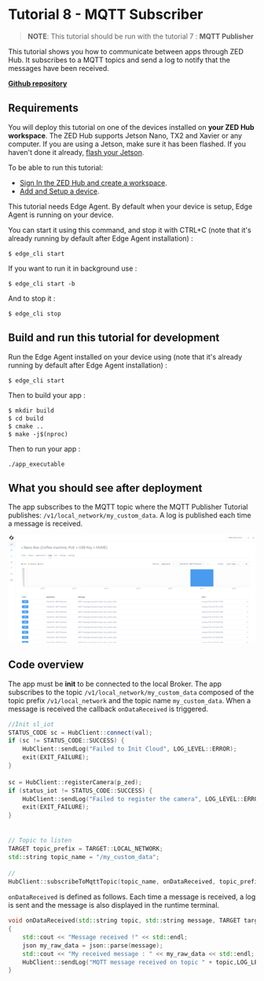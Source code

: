 # Tutorial 8 - MQTT Subscriber

> **NOTE**: This tutorial should be run with the tutorial 7 : **MQTT Publisher**

This tutorial shows you how to communicate between apps through ZED Hub. It subscribes to a MQTT topics and send a log to notify that the messages have been received.

[**Github repository**](https://github.com/stereolabs/zed-hub-examples/tree/main/tutorials/tutorial_08_mqtt_subscriber)

## Requirements
You will deploy this tutorial on one of the devices installed on **your ZED Hub workspace**. The ZED Hub supports Jetson Nano, TX2 and Xavier or any computer. If you are using a Jetson, make sure it has been flashed. If you haven't done it already, [flash your Jetson](https://docs.nvidia.com/sdk-manager/install-with-sdkm-jetson/index.html).

To be able to run this tutorial:
- [Sign In the ZED Hub and create a workspace](https://www.stereolabs.com/docs/cloud/overview/get-started/).
- [Add and Setup a device](https://www.stereolabs.com/docs/cloud/overview/get-started/#add-a-camera).

This tutorial needs Edge Agent. By default when your device is setup, Edge Agent is running on your device.

You can start it using this command, and stop it with CTRL+C (note that it's already running by default after Edge Agent installation) :
```
$ edge_cli start
```

If you want to run it in background use :
```
$ edge_cli start -b
```

And to stop it :
```
$ edge_cli stop
```

## Build and run this tutorial for development

Run the Edge Agent installed on your device using (note that it's already running by default after Edge Agent installation) :
```
$ edge_cli start
```

Then to build your app :
```
$ mkdir build
$ cd build
$ cmake ..
$ make -j$(nproc)
```

Then to run your app :
```
./app_executable
```

## What you should see after deployment

The app subscribes to the MQTT topic where the MQTT Publisher Tutorial publishes: `/v1/local_network/my_custom_data`. A log is published each time a message is received. 

![](./images/logs.png " ")


## Code overview
The app must be **init** to be connected to the local Broker.
The app subscribes to the topic `/v1/local_network/my_custom_data` composed of the topic prefix `/v1/local_network` and the topic name `my_custom_data`.
When a message is received the callback `onDataReceived` is triggered.

```c++
//Init sl_iot
STATUS_CODE sc = HubClient::connect(val);
if (sc != STATUS_CODE::SUCCESS) {
    HubClient::sendLog("Failed to Init Cloud", LOG_LEVEL::ERROR);
    exit(EXIT_FAILURE);
}

sc = HubClient::registerCamera(p_zed);
if (status_iot != STATUS_CODE::SUCCESS) {
    HubClient::sendLog("Failed to register the camera", LOG_LEVEL::ERROR);
    exit(EXIT_FAILURE);
}


// Topic to listen
TARGET topic_prefix = TARGET::LOCAL_NETWORK;
std::string topic_name = "/my_custom_data";

//
HubClient::subscribeToMqttTopic(topic_name, onDataReceived, topic_prefix);
```

`onDataReceived` is defined as follows. Each time a message is received, a log is sent and the message is also displayed in the runtime terminal.

```c++
void onDataReceived(std::string topic, std::string message, TARGET target, void* arg)
{
    std::cout << "Message received !" << std::endl;
    json my_raw_data = json::parse(message);
    std::cout << "My received message : " << my_raw_data << std::endl;
    HubClient::sendLog("MQTT message received on topic " + topic,LOG_LEVEL::INFO); 
}
```

